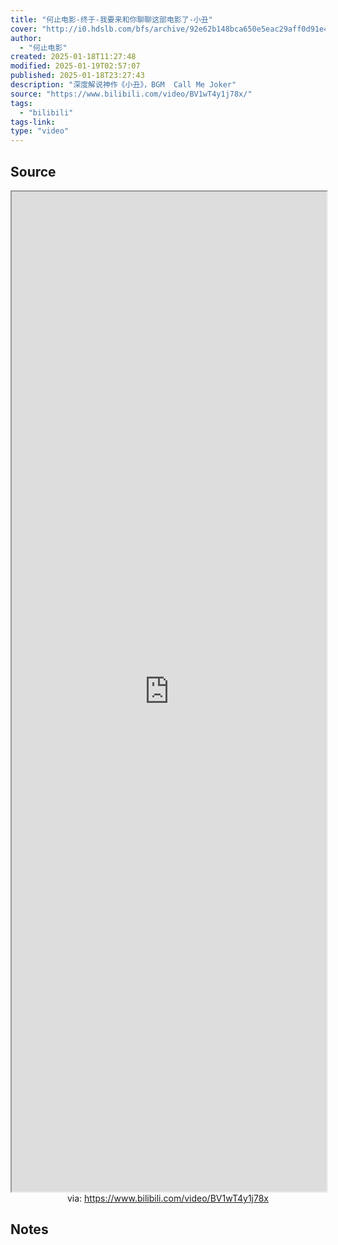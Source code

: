 ```yaml
---
title: "何止电影-终于-我要来和你聊聊这部电影了-小丑"
cover: "http://i0.hdslb.com/bfs/archive/92e62b148bca650e5eac29aff0d91e4e4011b0c9.jpg@189w_107h.webp"
author:
  - "何止电影"
created: 2025-01-18T11:27:48
modified: 2025-01-19T02:57:07
published: 2025-01-18T23:27:43
description: "深度解说神作《小丑》，BGM  Call Me Joker"
source: "https://www.bilibili.com/video/BV1wT4y1j78x/"
tags:
  - "bilibili"
tags-link:
type: "video"
---
```


## Source

<iframe src='https://player.bilibili.com/player.html?isOutside=true&bvid=BV1wT4y1j78x&p=1&autoplay=false' style='height:40vh;width:100%' class='iframe-radius' allow='fullscreen'></iframe>
<center>via: <a href='https://www.bilibili.com/video/BV1wT4y1j78x' target='_blank' class='external-link'>https://www.bilibili.com/video/BV1wT4y1j78x</a></center>

## Notes
